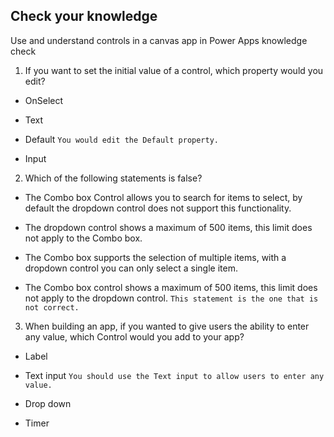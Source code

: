 ## Check your knowledge
Use and understand controls in a canvas app in Power Apps knowledge check

1. If you want to set the initial value of a control, which property would you edit? 
+ OnSelect

+ Text

+ Default
`You would edit the Default property.`

+ Input

2. Which of the following statements is false? 

+ The Combo box Control allows you to search for items to select, by default the dropdown control does not support this functionality.

+ The dropdown control shows a maximum of 500 items, this limit does not apply to the Combo box.

+ The Combo box supports the selection of multiple items, with a dropdown control you can only select a single item.

+ The Combo box control shows a maximum of 500 items, this limit does not apply to the dropdown control.
`This statement is the one that is not correct.`

3. When building an app, if you wanted to give users the ability to enter any value, which Control would you add to your app? 

+ Label

+ Text input
`You should use the Text input to allow users to enter any value.`
+ Drop down
+ Timer
